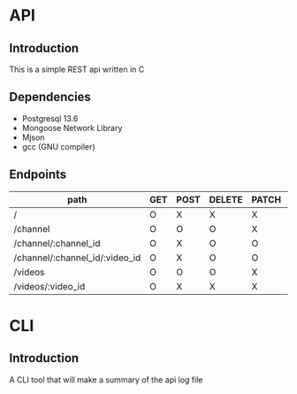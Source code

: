 
# API
## Introduction
This is a simple REST api written in C

## Dependencies
- Postgresql 13.6
- Mongoose Network Library
- Mjson
- gcc (GNU compiler)


## Endpoints
|path|GET|POST|DELETE|PATCH|PUT|
|---|---|---|---|---|---|
|/|O|X|X|X|X|
|/channel|O|O|O|X|X|
|/channel/:channel_id|O|X|O|O|O|
|/channel/:channel_id/:video_id|O|X|O|O|O|
|/videos|O|O|O|X|X|
|/videos/:video_id|O|X|X|X|X|


# CLI
## Introduction
A CLI tool that will make a summary of the api log file
